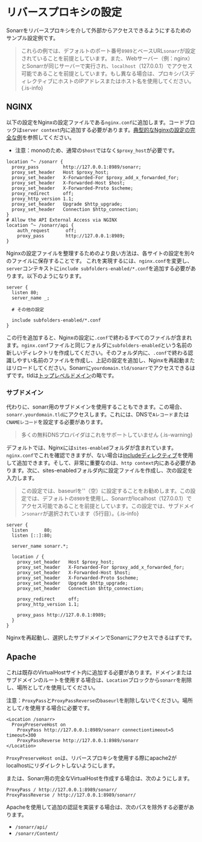 # リバースプロキシの設定

Sonarrをリバースプロキシを介して外部からアクセスできるようにするためのサンプル設定例です。

> これらの例では、デフォルトのポート番号`8989`とベースURL`sonarr`が設定されていることを前提としています。また、Webサーバー（例：nginx）とSonarrが同じサーバーで実行され、`localhost`（127.0.0.1）でアクセス可能であることを前提としています。もし異なる場合は、プロキシパスディレクティブにホストのIPアドレスまたはホスト名を使用してください。
{.is-info}

## NGINX

以下の設定をNginxの設定ファイルである`nginx.conf`に追加します。コードブロックは`server context`内に追加する必要があります。[典型的なNginxの設定の完全な例](https://www.nginx.com/resources/wiki/start/topics/examples/full/)を参照してください。

- 注意：monoのため、通常の`$host`ではなく`$proxy_host`が必要です。

```nginx
location ^~ /sonarr {
  proxy_pass         http://127.0.0.1:8989/sonarr;
  proxy_set_header   Host $proxy_host;
  proxy_set_header   X-Forwarded-For $proxy_add_x_forwarded_for;
  proxy_set_header   X-Forwarded-Host $host;
  proxy_set_header   X-Forwarded-Proto $scheme;
  proxy_redirect     off;
  proxy_http_version 1.1;
  proxy_set_header   Upgrade $http_upgrade;
  proxy_set_header   Connection $http_connection;
}
# Allow the API External Access via NGINX
location ^~ /sonarr/api {
    auth_request      off;
    proxy_pass        http://127.0.0.1:8989;
}

```

Nginxの設定ファイルを整理するためのより良い方法は、各サイトの設定を別々のファイルに保存することです。
これを実現するには、`nginx.conf`を変更し、`server`コンテキストに`include subfolders-enabled/*.conf`を追加する必要があります。以下のようになります。

```nginx
server {
  listen 80;
  server_name _;
  
  # その他の設定
  
  include subfolders-enabled/*.conf
}
```

この行を追加すると、Nginxの設定に`.conf`で終わるすべてのファイルが含まれます。`nginx.conf`ファイルと同じフォルダに`subfolders-enabled`という名前の新しいディレクトリを作成してください。そのフォルダ内に、`.conf`で終わる認識しやすい名前のファイルを作成し、上記の設定を追加し、Nginxを再起動またはリロードしてください。Sonarrに`yourdomain.tld/sonarr`でアクセスできるはずです。tldは[トップレベルドメイン](https://en.wikipedia.org/wiki/List_of_Internet_top-level_domains)の略です。

### サブドメイン

代わりに、sonarr用のサブドメインを使用することもできます。この場合、`sonarr.yourdomain.tld`にアクセスします。これには、DNSで`Aレコード`または`CNAMEレコード`を設定する必要があります。
> 多くの無料DNSプロバイダはこれをサポートしていません {.is-warning}

デフォルトでは、Nginxには`sites-enabled`フォルダが含まれています。`nginx.conf`でこれを確認できますが、ない場合は[includeディレクティブ](http://nginx.org/en/docs/ngx_core_module.html#include)を使用して追加できます。そして、非常に重要なのは、`http context`内にある必要があります。次に、sites-enabledフォルダ内に設定ファイルを作成し、次の設定を入力します。

> この設定では、baseurlを''（空）に設定することをお勧めします。この設定では、デフォルトの`8989`を使用し、Sonarrがlocalhost（127.0.0.1）でアクセス可能であることを前提としています。この設定では、サブドメイン`sonarr`が選択されています（5行目）。{.is-info}

```nginx
server {
  listen      80;
  listen [::]:80;

  server_name sonarr.*;

  location / {
    proxy_set_header   Host $proxy_host;
    proxy_set_header   X-Forwarded-For $proxy_add_x_forwarded_for;
    proxy_set_header   X-Forwarded-Host $host;
    proxy_set_header   X-Forwarded-Proto $scheme;
    proxy_set_header   Upgrade $http_upgrade;
    proxy_set_header   Connection $http_connection;

    proxy_redirect     off;
    proxy_http_version 1.1;
    
    proxy_pass http://127.0.0.1:8989;
  }
}
```

Nginxを再起動し、選択したサブドメインでSonarrにアクセスできるはずです。

## Apache

これは既存のVirtualHostサイト内に追加する必要があります。ドメインまたはサブドメインのルートを使用する場合は、`Location`ブロックから`sonarr`を削除し、場所として`/`を使用してください。

注意：`ProxyPass`と`ProxyPassReverse`の`baseurl`を削除しないでください。場所として`/`を使用する場合に必要です。

```none
<Location /sonarr>
  ProxyPreserveHost on
    ProxyPass http://127.0.0.1:8989/sonarr connectiontimeout=5 timeout=300
    ProxyPassReverse http://127.0.0.1:8989/sonarr
</Location>
```

`ProxyPreserveHost on`は、リバースプロキシを使用する際にapache2がlocalhostにリダイレクトしないようにします。

または、Sonarr用の完全なVirtualHostを作成する場合は、次のようにします。

```none
ProxyPass / http://127.0.0.1:8989/sonarr/
ProxyPassReverse / http://127.0.0.1:8989/sonarr/
```

Apacheを使用して追加の認証を実装する場合は、次のパスを除外する必要があります。

- `/sonarr/api/`
- `/sonarr/Content/`